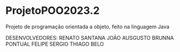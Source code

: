# ProjetoPOO2023.2

Projeto de programação orientada a objeto, feito na linguagem Java

DESENVOLVEDORES:
RENATO SANTANA
JOÃO AUSGUSTO
BRUNNA PONTUAL
FELIPE SERGIO
THIAGO BELO
